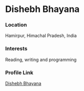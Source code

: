 # Dishebh Bhayana

### Location 

Hamirpur, Himachal Pradesh, India

### Interests

Reading, writing and programming

### Profile Link

[Dishebh Bhayana](https://github.com/Dishebh)
